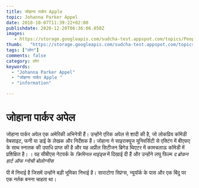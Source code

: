 ```yaml
---
title: जोहाना पार्कर Apple 
topic: Johanna Parker Appel
date: 2018-10-07T11:39:22+02:00
publishdate: 2020-12-20T06:36:06.050Z
images: 
   - https://storage.googleapis.com/sudcha-test.appspot.com/topics/People/johanna_parker_appel/1.jpeg
thumb:   "https://storage.googleapis.com/sudcha-test.appspot.com/topics/People/johanna_parker_appel/thumb.jpeg"
tags: ["लोग"]
comments: false
category: लोग
keywords: 
  - "Johanna Parker Appel"
  - "जोहाना पार्कर Apple "
  - "information"

---
```

<h1> जोहाना पार्कर अपेल </h1> <p> जोहाना पार्कर अपेल एक अमेरिकी अभिनेत्री हैं। उन्होंने एरिक अपेल से शादी की है, जो लोकप्रिय कॉमेडी वेबसाइट, फनी या डाई </b> के लेखक और निर्देशक हैं। जोहाना ने साइराक्यूज यूनिवर्सिटी से एक्टिंग में बीएफए के साथ स्नातक की उपाधि प्राप्त की है और यह अप्रील सिटीजन ब्रिगेड थिएटर में कामचलाऊ कॉमेडी में प्रशिक्षित है। । वह सीबीएस नेटवर्क के <i> क्रिमिनल माइंड्स </i> में दिखाई दी हैं और उन्होंने लघु फिल्म <i> द ब्रोकन हार्ट ऑफ ग्नोची बोलोग्नीस </i> </p> पी में निभाई है जिसमें उन्होंने बड़ी भूमिका निभाई है। साराटोगा स्प्रिंग्स, न्यूयॉर्क के पास और एक बिंदु पर एक नर्तक बनना चाहता था। </p> 
